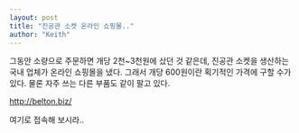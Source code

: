 ```yaml
---
layout: post
title: "진공관 소켓 온라인 쇼핑몰.."
author: "Keith"
---
```


그동안 소량으로 주문하면 개당 2천~3천원에 샀던 것 같은데, 진공관 소켓을 생산하는 국내 업체가 온라인 쇼핑몰을 냈다. 그래서 개당 600원이란 획기적인 가격에 구할 수가 있다. 물론 자주 쓰는 다른 부품도 같이 팔고 있다.

http://belton.biz/

여기로 접속해 보시라..


